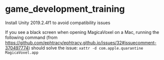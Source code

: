 # game_development_training

Install Unity 2019.2.4f1 to avoid compatibility issues

If you see a black screen when opening MagicaVoxel on a Mac, running the following command (from https://github.com/ephtracy/ephtracy.github.io/issues/32#issuecomment-370497774) should solve the issue:
```xattr -d com.apple.quarantine MagicaVoxel.app```
